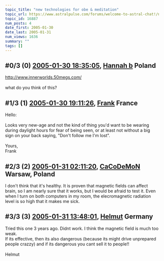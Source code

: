 ```yaml
---
topic_title: "new technologies for obe & meditation"
topic_url: https://www.astralpulse.com/forums/welcome-to-astral-chat!/new-technologies-for-obe-meditation
topic_id: 16887
num_posts: 4
date_first: 2005-01-30
date_last: 2005-01-31
num_views: 1636
summary: ""
tags: []
---
```


## \#0/3 (0) [2005-01-30 18:35:05](https://www.astralpulse.com/forums/index.php?msg=145953), [Hannah b](https://www.astralpulse.com/forums/profile/?u=4711) Poland ##
<section>
<a class="bbc_link" href="http://www.innerworlds.50megs.com/" rel="noopener" target="_blank">
 http://www.innerworlds.50megs.com/
</a>
<br>
<br>
what do you think of this?
</section>

## \#1/3 (1) [2005-01-30 19:11:26](https://www.astralpulse.com/forums/index.php?msg=145958), [Frank](https://www.astralpulse.com/forums/profile/?u=359) France ##
<section>
Hello:
<br>
<br>
Looks very new-age and not the kind of thing you'd want to be wearing during daylight hours for fear of being seen, or at least not without a big sign on your back saying, "Don't follow me I'm lost".
<br>
<br>
Yours,
<br>
Frank
</section>

## \#2/3 (2) [2005-01-31 02:11:20](https://www.astralpulse.com/forums/index.php?msg=146036), [CaCoDeMoN](https://www.astralpulse.com/forums/profile/?u=4798) Warsaw, Poland ##
<section>
I don't think that it's healthy. It is proven that magnetic fields can affect brain, so I am nearly sure that it works, but I would be afraid to test it. Even when I turn on both computers in my room, the elecromagnetic radiation level is so high that it makes me sick.
</section>

## \#3/3 (3) [2005-01-31 13:48:01](https://www.astralpulse.com/forums/index.php?msg=146122), [Helmut](https://www.astralpulse.com/forums/profile/?u=40) Germany ##
<section>
Tried this one 3 years ago. Didnt work. I think the magnetic field is much too weak.
<br>
If its effective, then its also dangerous (because its might drive unprepared people crazzy) and if its dangerous you cant sell it to people!!
<br>
<br>
Helmut
</section>